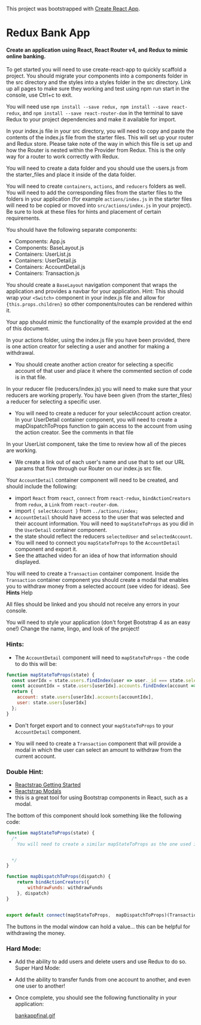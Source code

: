 This project was bootstrapped with [Create React App](https://github.com/facebookincubator/create-react-app).

# Redux Bank App
#### Create an application using React, React Router v4, and Redux to mimic online banking.


To get started you will need to use create-react-app to quickly scaffold a project. You should migrate your components into a components folder in the src directory and the styles into a styles folder in the src directory. Link up all pages to make sure they working and test using npm run start in the console, use Ctrl+c to exit.

You will need use `npm install --save redux, npm install --save react-redux`, and `npm install --save react-router-dom` in the terminal to save Redux to your project dependencies and make it available for import.

In your index.js file in your src directory, you will need to copy and paste the contents of the index.js file from the starter files. This will set up your router and Redux store. Please take note of the way in which this file is set up and how the Router is nested within the Provider from Redux. This is the only way for a router to work correctly with Redux.

You will need to create a data folder and you should use the users.js from the starter_files and place it inside of the data folder.

You will need to create `containers`, `actions`, and `reducers` folders as well. You will need to add the corresponding files from the starter files to the folders in your application (for example `actions/index.js` in the starter files will need to be copied or moved into `src/actions/index.js` in your project). Be sure to look at these files for hints and placement of certain requirements.

You should have the following separate components:
- Components: App.js
- Components: BaseLayout.js
- Containers: UserList.js
- Containers: UserDetail.js
- Containers: AccountDetail.js
- Containers: Transaction.js


You should create a `BaseLayout` navigation component that wraps the application and provides a navbar for your application. Hint: This should wrap your `<Switch>` component in your index.js file and allow for `{this.props.children}` so other components/routes can be rendered within it.

Your app should mimic the functionality of the example provided at the end of this document.

In your actions folder, using the index.js file you have been provided, there is one action creator for selecting a user and another for making a withdrawal.
- You should create another action creator for selecting a specific account of that user and place it where the commented section of code is in that file.


In your reducer file (reducers/index.js) you will need to make sure that your reducers are working properly. You have been given (from the starter_files) a reducer for selecting a specific user.

- You will need to create a reducer for your selectAccount action creator.
In your UserDetail container component, you will need to create a mapDispatchToProps function to gain access to the account from using the action creator. See the comments in that file


In your UserList component, take the time to review how all of the pieces are working.
- We create a link out of each user's name and use that to set our URL params that flow through our Router on our index.js src file.


Your `AccountDetail` container component will need to be created, and should include the following:
- import `React` from `react`, `connect` from `react-redux`, `bindActionCreators` from `redux`, a `Link` from `react-router-dom`.
- import `{ selectAccount }` from `../actions/index;`
- `AccountDetail` should have access to the user that was selected and their account information. You will need to `mapStateToProps` as you did in the `UserDetail` container component.
- the state should reflect the reducers `selectedUser` and `selectedAccount`.
- You will need to connect you `mapStateToProps` to the `AccountDetail` component and export it.
- See the attached video for an idea of how that information should displayed.


You will need to create a `Transaction` container component. Inside the `Transaction` container component you should create a modal that enables you to withdraw money from a selected account (see video for ideas). See **Hints** Help

All files should be linked and you should not receive any errors in your console.

You will need to style your application (don't forget Bootstrap 4 as an easy one!) Change the name, lingo, and look of the project!

### Hints:
+ The `AccountDetail` component will need to `mapStateToProps` - the code to do this will be:

```javascript
function mapStateToProps(state) {
  const userIdx = state.users.findIndex(user => user._id === state.selectedUser);
  const accountIdx = state.users[userIdx].accounts.findIndex(account => account.id === state.selectedAccount);
  return {
    account: state.users[userIdx].accounts[accountIdx],
    user: state.users[userIdx]
  };
}
```    

+ Don't forget export and to connect your `mapStateToProps` to your `AccountDetail` component.

+ You will need to create a `Transaction` component that will provide a modal in which the user can select an amount to withdraw from the current account.

### Double Hint:

+ [Reactstrap Getting Started](https://reactstrap.github.io/)
+ [Reactstrap Modals](https://reactstrap.github.io/components/modals/)
+ this is a great tool for using Bootstrap components in React, such as a modal.

The bottom of this component should look something like the following code:
```javascript
function mapStateToProps(state) {
  /*
    You will need to create a similar mapStateToProps as the one used in the AccountDetail component.


  */
}

function mapDispatchToProps(dispatch) {
    return bindActionCreators({
        withdrawFunds: withdrawFunds
    }, dispatch)
}


export default connect(mapStateToProps,  mapDispatchToProps)(Transaction);
```

The buttons in the modal window can hold a value... this can be helpful for withdrawing the money.

### Hard Mode:  
+ Add the ability to add users and delete users and use Redux to do so.
Super Hard Mode:  

+ Add the ability to transfer funds from one account to another, and even one user to another!

+ Once complete, you should see the following functionality in your application:

  [bankappfinal.gif](https://tiy-learn-content.s3.amazonaws.com/da693155-bankappfinal.gif)
